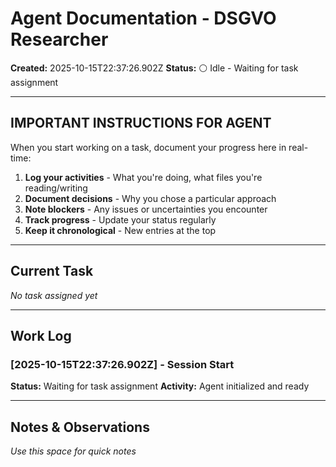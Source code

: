 # Agent Documentation - DSGVO Researcher

**Created:** 2025-10-15T22:37:26.902Z
**Status:** ⚪ Idle - Waiting for task assignment

---

## IMPORTANT INSTRUCTIONS FOR AGENT

When you start working on a task, document your progress here in real-time:

1. **Log your activities** - What you're doing, what files you're reading/writing
2. **Document decisions** - Why you chose a particular approach
3. **Note blockers** - Any issues or uncertainties you encounter
4. **Track progress** - Update your status regularly
5. **Keep it chronological** - New entries at the top

---

## Current Task

*No task assigned yet*

---

## Work Log

### [2025-10-15T22:37:26.902Z] - Session Start
**Status:** Waiting for task assignment
**Activity:** Agent initialized and ready

---

## Notes & Observations

*Use this space for quick notes*

